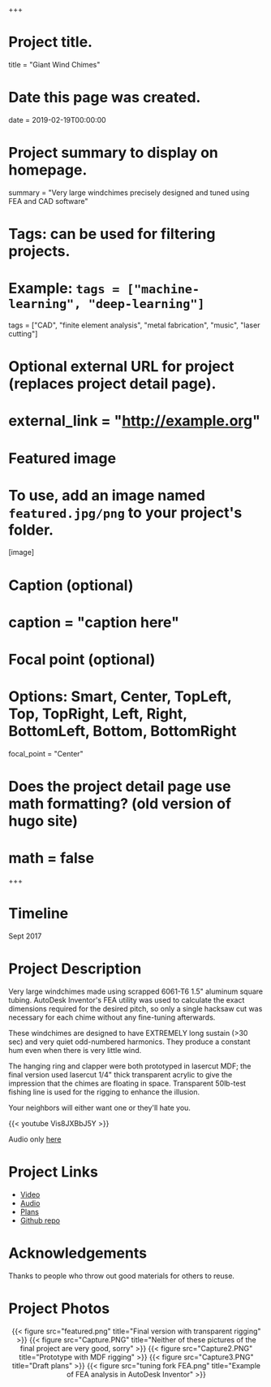 +++
# Project title.
title = "Giant Wind Chimes"

# Date this page was created.
date = 2019-02-19T00:00:00

# Project summary to display on homepage.
summary = "Very large windchimes precisely designed and tuned using FEA and CAD software"

# Tags: can be used for filtering projects.
# Example: `tags = ["machine-learning", "deep-learning"]`
tags = ["CAD", "finite element analysis", "metal fabrication", "music", "laser cutting"]

# Optional external URL for project (replaces project detail page).
# external_link = "http://example.org"

# Featured image
# To use, add an image named `featured.jpg/png` to your project's folder.
[image]
# Caption (optional)
#  caption = "caption here"

# Focal point (optional)
# Options: Smart, Center, TopLeft, Top, TopRight, Left, Right, BottomLeft, Bottom, BottomRight
  focal_point = "Center"

# Does the project detail page use math formatting? (old version of hugo site)
# math = false

+++

# Timeline
Sept 2017


# Project Description
Very large windchimes made using scrapped 6061-T6 1.5" aluminum square tubing. AutoDesk Inventor's FEA utility was used to calculate the exact dimensions required for the desired pitch, so only a single hacksaw cut was necessary for each chime without any fine-tuning afterwards.

These windchimes are designed to have EXTREMELY long sustain (>30 sec) and very quiet odd-numbered harmonics. They produce a constant hum even when there is very little wind.

The hanging ring and clapper were both prototyped in lasercut MDF; the final version used lasercut 1/4" thick transparent acrylic to give the impression that the chimes are floating in space. Transparent 50lb-test fishing line is used for the rigging to enhance the illusion.

Your neighbors will either want one or they'll hate you.

{{< youtube Vis8JXBbJ5Y >}}


Audio only [here](https://github.com/KeiranCantilina/Giant-Wind-Chimes/blob/master/windchimes.wav?raw=true) 




# Project Links
- [Video](https://youtu.be/Vis8JXBbJ5Y)
- [Audio](https://github.com/KeiranCantilina/Giant-Wind-Chimes/blob/master/windchimes.wav?raw=true)
- [Plans](https://github.com/KeiranCantilina/Giant-Wind-Chimes/blob/master/design.jpg)
- [Github repo](https://github.com/KeiranCantilina/Giant-Wind-Chimes)


# Acknowledgements
Thanks to people who throw out good materials for others to reuse.


# Project Photos
<center>{{< figure src="featured.png" title="Final version with transparent rigging" >}}
{{< figure src="Capture.PNG" title="Neither of these pictures of the final project are very good, sorry" >}}
{{< figure src="Capture2.PNG" title="Prototype with MDF rigging" >}}
{{< figure src="Capture3.PNG" title="Draft plans" >}}
{{< figure src="tuning fork FEA.png" title="Example of FEA analysis in AutoDesk Inventor" >}}</center>


